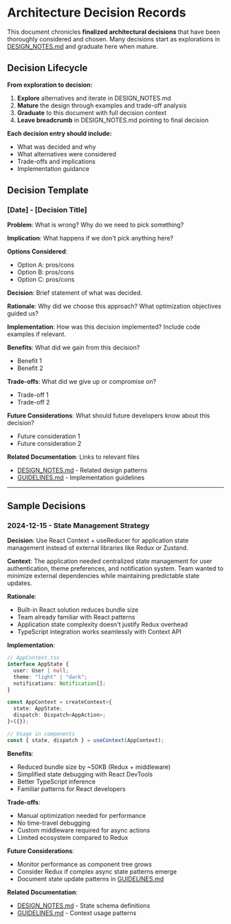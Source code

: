 # Architecture Decision Records

This document chronicles **finalized architectural decisions** that have been thoroughly considered and chosen. Many decisions start as explorations in [DESIGN_NOTES.md](./DESIGN_NOTES.md) and graduate here when mature.

## Decision Lifecycle

**From exploration to decision:**

1. **Explore** alternatives and iterate in DESIGN_NOTES.md
2. **Mature** the design through examples and trade-off analysis
3. **Graduate** to this document with full decision context
4. **Leave breadcrumb** in DESIGN_NOTES.md pointing to final decision

**Each decision entry should include:**

- What was decided and why
- What alternatives were considered
- Trade-offs and implications
- Implementation guidance

## Decision Template

### [Date] - [Decision Title]

**Problem**: What is wrong? Why do we need to pick something?

**Implication**: What happens if we don't pick anything here?

**Options Considered**:

- Option A: pros/cons
- Option B: pros/cons
- Option C: pros/cons

**Decision**: Brief statement of what was decided.

**Rationale**: Why did we choose this approach? What optimization objectives guided us?

**Implementation**: How was this decision implemented? Include code examples if relevant.

**Benefits**: What did we gain from this decision?

- Benefit 1
- Benefit 2

**Trade-offs**: What did we give up or compromise on?

- Trade-off 1
- Trade-off 2

**Future Considerations**: What should future developers know about this decision?

- Future consideration 1
- Future consideration 2

**Related Documentation**: Links to relevant files

- [DESIGN_NOTES.md](./DESIGN_NOTES.md) - Related design patterns
- [GUIDELINES.md](./GUIDELINES.md) - Implementation guidelines

---

## Sample Decisions

### 2024-12-15 - State Management Strategy

**Decision**: Use React Context + useReducer for application state management instead of external libraries like Redux or Zustand.

**Context**: The application needed centralized state management for user authentication, theme preferences, and notification system. Team wanted to minimize external dependencies while maintaining predictable state updates.

**Rationale**:

- Built-in React solution reduces bundle size
- Team already familiar with React patterns
- Application state complexity doesn't justify Redux overhead
- TypeScript integration works seamlessly with Context API

**Implementation**:

```typescript
// AppContext.tsx
interface AppState {
  user: User | null;
  theme: "light" | "dark";
  notifications: Notification[];
}

const AppContext = createContext<{
  state: AppState;
  dispatch: Dispatch<AppAction>;
}>({});

// Usage in components
const { state, dispatch } = useContext(AppContext);
```

**Benefits**:

- Reduced bundle size by ~50KB (Redux + middleware)
- Simplified state debugging with React DevTools
- Better TypeScript inference
- Familiar patterns for React developers

**Trade-offs**:

- Manual optimization needed for performance
- No time-travel debugging
- Custom middleware required for async actions
- Limited ecosystem compared to Redux

**Future Considerations**:

- Monitor performance as component tree grows
- Consider Redux if complex async state patterns emerge
- Document state update patterns in [GUIDELINES.md](./GUIDELINES.md)

**Related Documentation**:

- [DESIGN_NOTES.md](./DESIGN_NOTES.md) - State schema definitions
- [GUIDELINES.md](./GUIDELINES.md) - Context usage patterns
